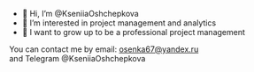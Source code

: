 - 👋 Hi, I’m @KseniiaOshchepkova
- 👀 I’m interested in project management and analytics
- 🌱 I want to grow up to be a professional project management 

You can contact me by email: osenka67@yandex.ru  
and Telegram @KseniiaOshchepkova

<!---
KseniiaOshchepkova/KseniiaOshchepkova is a ✨ special ✨ repository because its `README.md` (this file) appears on your GitHub profile.
You can click the Preview link to take a look at your changes.
--->
